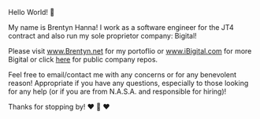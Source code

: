 Hello World! 💬
 
My name is Brentyn Hanna! I work as a software engineer for the JT4 contract and also run my sole proprietor company: Bigital!
 
Please visit www.Brentyn.net for my portoflio or www.iBigital.com for more Bigital or click [here](https://www.github.com/iBigital) 
for public company repos.

Feel free to email/contact me with any concerns or for any benevolent reason!
Appropriate if you have any questions, especially to those looking for any help (or if you are from N.A.S.A. and responsible for hiring)!

Thanks for stopping by! 
❤️ 🐇 ❤️
  
